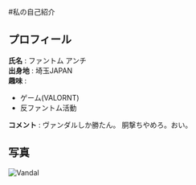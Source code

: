 #私の自己紹介

## プロフィール
**氏名** : ファントム アンチ  
**出身地** : 埼玉JAPAN  
**趣味** :
- ゲーム(VALORNT)  
- 反ファントム活動  

**コメント** : ヴァンダルしか勝たん。  胴撃ちやめろ。おい。

## 写真
![Vandal](https://media.karousell.com/media/photos/products/2021/6/17/valorant_account_reaver_vandal_1623942109_e7e307d8_progressive)

